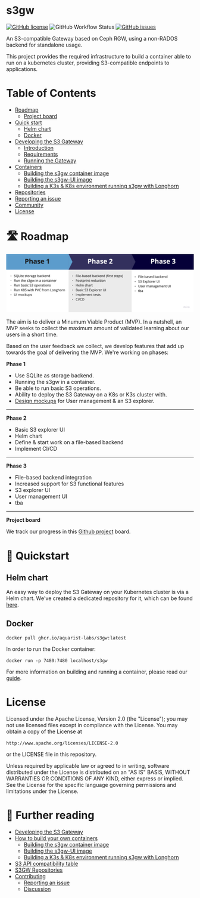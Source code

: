 # s3gw
<a href="https://github.com/aquarist-labs/s3gw-core/blob/main/LICENSE"><img alt="GitHub license" src="https://img.shields.io/github/license/aquarist-labs/s3gw-core"></a>
<img alt="GitHub Workflow Status" src="https://img.shields.io/github/workflow/status/aquarist-labs/s3gw-core/Build%20Environment">
<a href="https://github.com/aquarist-labs/s3gw-core/issues"><img alt="GitHub issues" src="https://img.shields.io/github/issues/aquarist-labs/s3gw-core"></a>


An S3-compatible Gateway based on Ceph RGW, using a non-RADOS backend for
standalone usage.

This project provides the required infrastructure to build a container
able to run on a kubernetes cluster, providing S3-compatible endpoints to
applications.

# Table of Contents

- [Roadmap](#---roadmap)
  * [Project board](#project-board)
- [Quick start](#---quick-start)
  * [Helm chart](#helm-chart)
  * [Docker](#docker)
- [Developing the S3 Gateway](#----developing-the-s3-gateway)
  * [Introduction](#introduction)
  * [Requirements](#requirements)
  * [Running the Gateway](#running-the-gateway)
- [Containers](#---containers)
  * [Building the s3gw container image](#building-the-s3gw-container-image)
  * [Building the s3gw-UI image](#building-the-s3gw-ui-image)
  * [Building a K3s & K8s environment running s3gw with Longhorn](#building-and-running-a-complete-environment)
- [Repositories](#repositories)
- [Reporting an issue](#reporting-an-issue)
- [Community](#---community)
- [License](#license)


# 🛣 Roadmap

![Roadmap](/assets/images/s3gw-roadmap.jpg)

The aim is to deliver a Minumum Viable Product (MVP). In a nutshell, an MVP seeks to collect the maximum amount of validated learning about our users in a short time.

Based on the user feedback we collect, we develop features that add up towards the goal of delivering the MVP. We're working on phases:

**Phase 1**
* Use SQLite as storage backend.
* Running the s3gw in a container.
* Be able to run basic S3 operations.
* Ability to deploy the S3 Gateway on a K8s or K3s cluster with.
* [Design mockups](https://www.figma.com/file/IeozuvvYlrKBs7qm030dyo/S3-Wireframe?node-id=0%3A1) for User management & an S3 explorer.

-----

**Phase 2**
* Basic S3 explorer UI
* Helm chart
* Define & start work on a file-based backend
* Implement CI/CD

-----

**Phase 3**
* File-based backend integration
* Increased support for S3 functional features
* S3 explorer UI
* User management UI
* tba

-----

**Project board**

We track our progress in this [Github project](https://github.com/orgs/aquarist-labs/projects/5/views/1) board.

# 🚀 Quickstart
## Helm chart
An easy way to deploy the S3 Gateway on your Kubernetes cluster is via a Helm chart.
We've created a dedicated repository for it, which can be found [here](https://github.com/aquarist-labs/s3gw-charts).

## Docker
```
docker pull ghcr.io/aquarist-labs/s3gw:latest
```

In order to run the Docker container:

```
docker run -p 7480:7480 localhost/s3gw
```

For more information on building and running a container, please read our [guide](./build/).

# License

Licensed under the Apache License, Version 2.0 (the "License");
you may not use licensed files except in compliance with the License.
You may obtain a copy of the License at

    http://www.apache.org/licenses/LICENSE-2.0

or the LICENSE file in this repository.

Unless required by applicable law or agreed to in writing, software
distributed under the License is distributed on an "AS IS" BASIS,
WITHOUT WARRANTIES OR CONDITIONS OF ANY KIND, either express or implied.
See the License for the specific language governing permissions and
limitations under the License.


# 📖 Further reading
- [Developing the S3 Gateway](./docs/developing#----developing-the-s3-gateway)
- [How to build your own containers](./docs/build#---how-to-build-your-own-containers)
  * [Building the s3gw container image](./docs/build#building-the-s3gw-container-image)
  * [Building the s3gw-UI image](./docs/build#building-the-s3gw-ui-image)
  * [Building a K3s & K8s environment running s3gw with Longhorn](#building-a-k3s---k8s-environment-running-s3gw-with-longhorn)
- [S3 API compatibility table](./docs/s3-compatibility-table)
- [S3GW Repositories](#s3gw-repositories)
- [Contributing](./docs/contributing.md#contributing)
  * [Reporting an issue](./docs/contributing.md#reporting-an-issue)
  * [Discussion](./docs/contributing.md#discussion)
